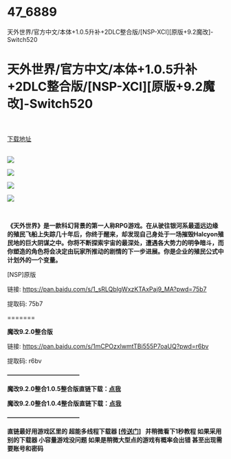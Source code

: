 # 47_6889
天外世界/官方中文/本体+1.0.5升补+2DLC整合版/[NSP-XCI][原版+9.2魔改]-Switch520
# 天外世界/官方中文/本体+1.0.5升补+2DLC整合版/[NSP-XCI][原版+9.2魔改]-Switch520
 <br/></br>
[下载地址](https://www.switch520.cc/article/6889 "下载地址")
<br/></br>

<p><strong><img src="https://www.switch520.cc/muke_img/upload_art_editor_20201025-1_38cf651b8375f8fcb1981ef2035a34f5.jpg"></strong></p>
<p><strong><img src="https://www.switch520.cc/muke_img/upload_art_editor_20201025-1_4b5ccded9435c5b8f954b9fa07e306a6.jpg"></strong></p>
<p><strong><img src="https://www.switch520.cc/muke_img/upload_art_editor_20201025-1_b703274195c04bcf2f5503c0d787a424.jpg"></strong></p>
<p><strong><img src="https://www.switch520.cc/muke_img/upload_art_editor_20201025-1_16f22173a2f9de330cb55fd0e80c6cc0.jpg"></strong></p>
<p>&nbsp;</p>
<p><strong>《天外世界》是一款科幻背景的第一人称RPG游戏。在从驶往银河系最遥远边缘的殖民飞船上失踪几十年后，你终于醒来，却发现自己身处于一场摧毁Halcyon殖民地的巨大阴谋之中。你将不断探索宇宙的最深处，遭遇各大势力的明争暗斗，而你塑造的角色将会决定由玩家所推动的剧情的下一步进展。你是企业的殖民公式中计划外的一个变量。</strong></p>
<p>[NSP]原版</p>
<p>链接: <a href="https://pan.baidu.com/s/1_sRLQblgWxzKTAxPaj9_MA?pwd=75b7">https://pan.baidu.com/s/1_sRLQblgWxzKTAxPaj9_MA?pwd=75b7 </a></p>
<p>提取码: 75b7</p>
<p>=======</p>
<p><strong>魔改9.2.0整合版</strong></p>
<p>链接: <a href="https://pan.baidu.com/s/1mCPOzxlwmtTBi555P7oaUQ?pwd=r6bv">https://pan.baidu.com/s/1mCPOzxlwmtTBi555P7oaUQ?pwd=r6bv </a></p>
<p>提取码: r6bv</p>
<p><strong>————————————</strong></p>
<p><strong>魔改9.2.0整合1.0.5整合版直链下载：<a href="https://ziyuan3.free520.net/kaifa/1youxi/%5B天外世界%5D.The%20Outer%20Worlds/The%20Outer%20Worlds%20%5B0100626011656000%5D%20%5Bv1.0.5%5D%20(1G%2B1U%2B1D)%20(MOD9.2.0).xci">点我</a></strong></p>
<p><strong>魔改9.2.0整合1.0.4整合版直链下载：<a href="https://ziyuan3.free520.net/xxxxx67/The%20Outer%20Worlds%20%5B0100626011656000%5D%20%5Bv1.0.4%5D%20(1G%2B1U%2B1D)%20(MOD9.2.0).xci">点我</a></strong></p>
<p><strong>————————————</strong></p>
<p><strong>直链最好用游戏区里的 超能多线程下载器 [<a style="text-decoration: underline;" href="https://switch520.com/7279.html" target="_self" rel="noopener noreferrer">传送门</a>]&nbsp; &nbsp;并稍微看下1秒教程 如果采用别的下载器 小容量游戏没问题 如果是稍微大型点的游戏有概率会出错 甚至出现需要账号和密码</strong></p>
<p>&nbsp;</p>
